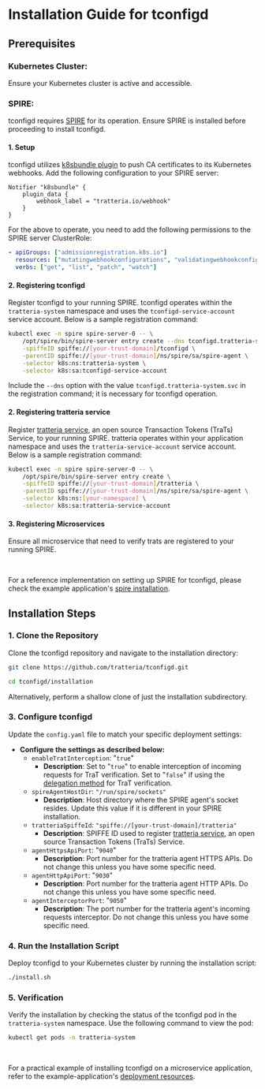 # Installation Guide for tconfigd

## Prerequisites

### Kubernetes Cluster:

Ensure your Kubernetes cluster is active and accessible.

### SPIRE:

tconfigd requires [SPIRE](https://github.com/spiffe/spire) for its operation. Ensure SPIRE is installed before proceeding to install tconfigd.

#### 1. Setup

tconfigd utilizes [k8sbundle plugin](https://github.com/spiffe/spire/blob/main/doc/plugin_server_notifier_k8sbundle.md) to push CA certificates to its Kubernetes webhooks. Add the following configuration to your SPIRE server:

```
Notifier "k8sbundle" {
    plugin_data {
        webhook_label = "tratteria.io/webhook"
    }
}
```

For the above to operate, you need to add the following permissions to the SPIRE server ClusterRole:

```yaml
- apiGroups: ["admissionregistration.k8s.io"]
  resources: ["mutatingwebhookconfigurations", "validatingwebhookconfigurations"]
  verbs: ["get", "list", "patch", "watch"]
```

#### 2. Registering tconfigd

Register tconfigd to your running SPIRE. tconfigd operates within the `tratteria-system` namespace and uses the `tconfigd-service-account` service account. Below is a sample registration command:

```bash
kubectl exec -n spire spire-server-0 -- \
    /opt/spire/bin/spire-server entry create --dns tconfigd.tratteria-system.svc \
    -spiffeID spiffe://[your-trust-domain]/tconfigd \
    -parentID spiffe://[your-trust-domain]/ns/spire/sa/spire-agent \
    -selector k8s:ns:tratteria-system \
    -selector k8s:sa:tconfigd-service-account
```

Include the `--dns` option with the value `tconfigd.tratteria-system.svc` in the registration command; it is necessary for tconfigd operation.

#### 2. Registering tratteria service

Register [tratteria service](https://github.com/tratteria/tratteria), an open source Transaction Tokens (TraTs) Service, to your running SPIRE. tratteria operates within your application namespace and uses the `tratteria-service-account` service account. Below is a sample registration command:

```bash
kubectl exec -n spire spire-server-0 -- \
    /opt/spire/bin/spire-server entry create \
    -spiffeID spiffe://[your-trust-domain]/tratteria \
    -parentID spiffe://[your-trust-domain]/ns/spire/sa/spire-agent \
    -selector k8s:ns:[your-namespace] \
    -selector k8s:sa:tratteria-service-account
```

#### 3. Registering Microservices

Ensure all microservice that need to verify trats are registered to your running SPIRE.

<br>

For a reference implementation on setting up SPIRE for tconfigd, please check the example application's [spire installation](https://github.com/tratteria/example-application/tree/main/deploy/spire).


## Installation Steps

### 1. Clone the Repository
Clone the tconfigd repository and navigate to the installation directory:

```bash
git clone https://github.com/tratteria/tconfigd.git
```

```bash
cd tconfigd/installation
```

Alternatively, perform a shallow clone of just the installation subdirectory.


### 3. Configure tconfigd

Update the `config.yaml` file to match your specific deployment settings:

- **Configure the settings as described below:**
  - `enableTratInterception`: "`true`" 
    - **Description**: Set to "`true`" to enable interception of incoming requests for TraT verification. Set to "`false`" if using the [delegation method](https://github.com/tratteria/tratteria-agent?tab=readme-ov-file#operating-modes) for TraT verification.
  - `spireAgentHostDir`: `"/run/spire/sockets"`
    - **Description**: Host directory where the SPIRE agent's socket resides. Update this value if it is different in your SPIRE installation.
  - `tratteriaSpiffeId`: `"spiffe://[your-trust-domain]/tratteria"`
    - **Description**: SPIFFE ID used to register [tratteria service](https://github.com/tratteria/tratteria), an open source Transaction Tokens (TraTs) Service.
  - `agentHttpsApiPort`: "`9040`" 
    - **Description**: Port number for the tratteria agent HTTPS APIs. Do not change this unless you have some specific need.
  - `agentHttpApiPort`: "`9030`" 
    - **Description**: Port number for the tratteria agent HTTP APIs. Do not change this unless you have some specific need.
  - `agentInterceptorPort`: "`9050`" 
    - **Description**: The port number for the tratteria agent's incoming requests interceptor. Do not change this unless you have some specific need.


### 4. Run the Installation Script

Deploy tconfigd to your Kubernetes cluster by running the installation script:

```bash
./install.sh
```

### 5. Verification

Verify the installation by checking the status of the tconfigd pod in the `tratteria-system` namespace. Use the following command to view the pod:

```bash
kubectl get pods -n tratteria-system
```

<br>

For a practical example of installing tconfigd on a microservice application, refer to the example-application's [deployment resources](https://github.com/tratteria/example-application/tree/main/deploy).

